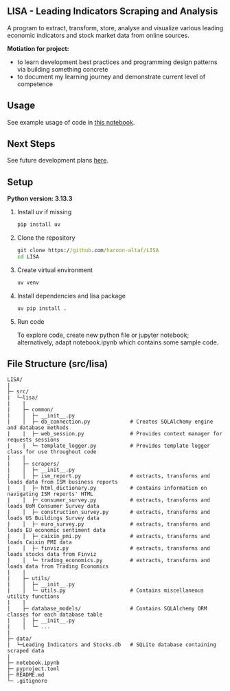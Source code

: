 ## LISA - Leading Indicators Scraping and Analysis
A program to extract, transform, store, analyse and visualize various leading economic indicators and stock market data from online sources.

**Motiation for project:** 
- to learn development best practices and programming design patterns via building something concrete
- to document my learning journey and demonstrate current level of competence


## Usage
See example usage of code in [this notebook](https://github.com/haroon-altaf/lisp/blob/main/notebook.ipynb).


## Next Steps
See future development plans [here](https://github.com/users/haroon-altaf/projects/2).


## Setup
**Python version: 3.13.3**

1. Install uv if missing
   ```cmd
   pip install uv  
2. Clone the repository
   ```cmd
   git clone https://github.com/haroon-altaf/LISA
   cd LISA
3. Create virtual environment
   ```cmd
   uv venv
4. Install dependencies and lisa package
   ```cmd
   uv pip install .
5. Run code
   
   To explore code, create new python file or jupyter notebook; alternatively, adapt notebook.ipynb which contains some sample code.


## File Structure (src/lisa)
   ```text
   LISA/
   |
   ├─ src/
   |  └─lisa/
   |    |
   |    ├─ common/
   |    │  ├─ __init__.py
   |    │  ├─ db_connection.py             # Creates SQLAlchemy engine and database methods
   |    |  ├─ web_session.py               # Provides context manager for requests sessions
   |    |  └─ template_logger.py           # Provides template logger class for use throughout code
   |    |
   |    ├─ scrapers/
   |    │  ├─ __init__.py
   |    │  ├─ ism_report.py                # extracts, transforms and loads data from ISM business reports
   |    │  ├─ html_dictionary.py           # contains information on navigating ISM reports' HTML
   |    │  ├─ consumer_survey.py           # extracts, transforms and loads UoM Consumer Survey data
   |    │  ├─ construction_survey.py       # extracts, transforms and loads US Buildings Survey data
   |    │  ├─ euro_survey.py               # extracts, transforms and loads EU economic sentiment data
   |    │  ├─ caixin_pmi.py                # extracts, transforms and loads Caixin PMI data
   |    │  ├─ finviz.py                    # extracts, transforms and loads stocks data from Finviz
   |    │  └─ trading_economics.py         # extracts, transforms and loads data from Trading Economics
   |    |
   |    ├─ utils/
   |    │  ├─ __init__.py
   |    │  └─ utils.py                     # Contains miscellaneous utility functions
   |    | 
   |    ├─ database_models/                # Contains SQLAlchemy ORM classes for each database table
   |    │  ├─ __init__.py
   |    │  └─ ...
   |
   ├─ data/
   |  └─Leading Indicators and Stocks.db   # SQLite database containing scraped data
   |
   ├─ notebook.ipynb
   ├─ pyproject.toml
   ├─ README.md
   └─ .gitignore
   ```
